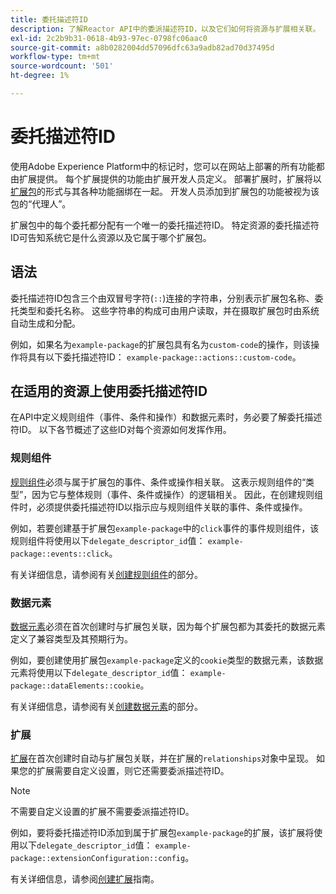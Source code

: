 ```yaml
---
title: 委托描述符ID
description: 了解Reactor API中的委派描述符ID，以及它们如何将资源与扩展相关联。
exl-id: 2c2b9b31-0618-4b93-97ec-0798fc06aac0
source-git-commit: a8b0282004dd57096dfc63a9adb82ad70d37495d
workflow-type: tm+mt
source-wordcount: '501'
ht-degree: 1%

---
```


# 委托描述符ID

使用Adobe Experience Platform中的标记时，您可以在网站上部署的所有功能都由扩展提供。 每个扩展提供的功能由扩展开发人员定义。 部署扩展时，扩展将以[扩展包](../endpoints/extension-packages.md)的形式与其各种功能捆绑在一起。 开发人员添加到扩展包的功能被视为该包的“代理人”。

扩展包中的每个委托都分配有一个唯一的委托描述符ID。 特定资源的委托描述符ID可告知系统它是什么资源以及它属于哪个扩展包。

## 语法

委托描述符ID包含三个由双冒号字符(`::`)连接的字符串，分别表示扩展包名称、委托类型和委托名称。 这些字符串的构成可由用户读取，并在摄取扩展包时由系统自动生成和分配。

例如，如果名为`example-package`的扩展包具有名为`custom-code`的操作，则该操作将具有以下委托描述符ID： `example-package::actions::custom-code`。

## 在适用的资源上使用委托描述符ID

在API中定义规则组件（事件、条件和操作）和数据元素时，务必要了解委托描述符ID。 以下各节概述了这些ID对每个资源如何发挥作用。

### 规则组件

[规则组件](../endpoints/rule-components.md)必须与属于扩展包的事件、条件或操作相关联。 这表示规则组件的“类型”，因为它与整体规则（事件、条件或操作）的逻辑相关。 因此，在创建规则组件时，必须提供委托描述符ID以指示应与规则组件关联的事件、条件或操作。

例如，若要创建基于扩展包`example-package`中的`click`事件的事件规则组件，该规则组件将使用以下`delegate_descriptor_id`值： `example-package::events::click`。

有关详细信息，请参阅有关[创建规则组件](../endpoints/rule-components.md#create)的部分。

### 数据元素

[数据元素](../endpoints/data-elements.md)必须在首次创建时与扩展包关联，因为每个扩展包都为其委托的数据元素定义了兼容类型及其预期行为。

例如，要创建使用扩展包`example-package`定义的`cookie`类型的数据元素，该数据元素将使用以下`delegate_descriptor_id`值： `example-package::dataElements::cookie`。

有关详细信息，请参阅有关[创建数据元素](../endpoints/data-elements.md#create)的部分。

### 扩展

[扩展](../endpoints/extensions.md)在首次创建时自动与扩展包关联，并在扩展的`relationships`对象中呈现。 如果您的扩展需要自定义设置，则它还需要委派描述符ID。

>[!NOTE]
>
>不需要自定义设置的扩展不需要委派描述符ID。

例如，要将委托描述符ID添加到属于扩展包`example-package`的扩展，该扩展将使用以下`delegate_descriptor_id`值： `example-package::extensionConfiguration::config`。

有关详细信息，请参阅[创建扩展](../endpoints/extensions.md#create)指南。
